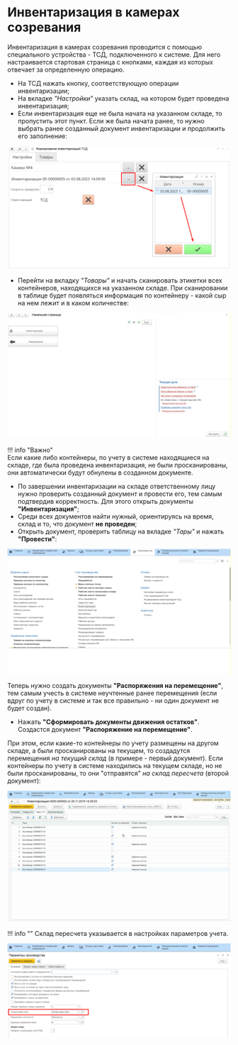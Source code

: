 # Инвентаризация в камерах созревания


Инвентаризация в камерах созревания проводится с помощью специального
устройства - ТСД, подключенного к системе. Для него настраивается
стартовая страница с кнопками, каждая из которых отвечает за
определенную операцию.

-   На ТСД нажать кнопку, соответствующую операции инвентаризации;
-   На вкладке *"Настройки"* указать склад, на котором будет проведена
    инвентаризация;  
-   Если инвентаризация еще не была начата на указанном складе, то пропустить этот пункт. Если же была начата ранее, то нужно выбрать ранее созданный документ инвентаризации и продолжить его заполнение:  

![](InventoryInRipeningChambers.assets/1.png)

-   Перейти на вкладку *"Товары"* и начать сканировать этикетки всех контейнеров, находящихся на указанном складе. При сканировании в таблице будет появляться информация по контейнеру - какой сыр на нем лежит и в каком количестве:  

![](InventoryInRipeningChambers.assets/1.gif)  

!!! info "Важно"  
    Если какие либо контейнеры, по учету в системе находящиеся на
    складе, где была проведена инвентаризация, не были просканированы,
    они автоматически будут обнулены в созданном документе.

-   По завершении инвентаризации на складе ответственному лицу нужно
    проверить созданный документ и провести его, тем самым подтвердив
    корректность. Для этого открыть документы **"Инвентаризация"**;
-   Среди всех документов найти нужный, ориентируясь на время, склад и
    то, что документ **не проведен**;
-   Открыть документ, проверить таблицу на вкладке *"Тары"* и нажать
    **"Провести"**:

![](InventoryInRipeningChambers.assets/2.gif)

Теперь нужно создать документы **"Распоряжения на перемещение"**, тем самым учесть в системе неучтенные ранее перемещения (если вдруг по учету в системе и так все правильно - ни один документ не будет создан).

-   Нажать **"Сформировать документы движения остатков"**. Создастся документ **"Распоряжение на перемещение"**.

При этом, если какие-то контейнеры по учету размещены на другом складе, а были просканированы на текущем, то создадутся перемещения *на текущий склад* (в примере - первый документ). Если контейнеры по учету в системе находились на текущем складе, но не были просканированы, то они "отправятся" *на склад пересчета* (второй документ):  

![](InventoryInRipeningChambers.assets/3.gif)  

!!! info ""
    Склад пересчета указывается в настройках параметров учета.  

![](InventoryInRipeningChambers.assets/2.png)

